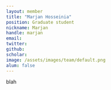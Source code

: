 ```yaml
---
layout: member
title: "Marjan Hosseinia"
position: Graduate student
nickname: Marjan
handle: marjan
email: 
twitter: 
github: 
scholar: 
image: /assets/images/team/default.png
alum: false
---
```

blah

